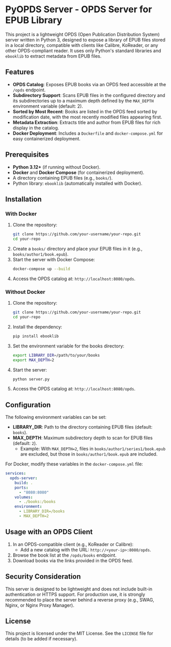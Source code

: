 # PyOPDS Server - OPDS Server for EPUB Library

This project is a lightweight OPDS (Open Publication Distribution System) server written in Python 3, designed to expose a library of EPUB files stored in a local directory, compatible with clients like Calibre, KoReader, or any other OPDS-compliant reader. It uses only Python's standard libraries and `ebooklib` to extract metadata from EPUB files.

## Features

- **OPDS Catalog**: Exposes EPUB books via an OPDS feed accessible at the `/opds` endpoint.
- **Subdirectory Support**: Scans EPUB files in the configured directory and its subdirectories up to a maximum depth defined by the `MAX_DEPTH` environment variable (default: 2).
- **Sorted by Most Recent**: Books are listed in the OPDS feed sorted by modification date, with the most recently modified files appearing first.
- **Metadata Extraction**: Extracts title and author from EPUB files for rich display in the catalog.
- **Docker Deployment**: Includes a `Dockerfile` and `docker-compose.yml` for easy containerized deployment.

## Prerequisites

- **Python 3.12+** (if running without Docker).
- **Docker** and **Docker Compose** (for containerized deployment).
- A directory containing EPUB files (e.g., `books/`).
- Python library: `ebooklib` (automatically installed with Docker).

## Installation

### With Docker

1. Clone the repository:
   ```bash
   git clone https://github.com/your-username/your-repo.git
   cd your-repo
   ```
2. Create a `books/` directory and place your EPUB files in it (e.g., `books/author1/book.epub`).
3. Start the server with Docker Compose:
   ```bash
   docker-compose up --build
   ```
4. Access the OPDS catalog at: `http://localhost:8080/opds`.

### Without Docker

1. Clone the repository:
   ```bash
   git clone https://github.com/your-username/your-repo.git
   cd your-repo
   ```
2. Install the dependency:
   ```bash
   pip install ebooklib
   ```
3. Set the environment variable for the books directory:
   ```bash
   export LIBRARY_DIR=/path/to/your/books
   export MAX_DEPTH=2
   ```
4. Start the server:
   ```bash
   python server.py
   ```
5. Access the OPDS catalog at: `http://localhost:8080/opds`.

## Configuration

The following environment variables can be set:

- **LIBRARY_DIR**: Path to the directory containing EPUB files (default: `books`).
- **MAX_DEPTH**: Maximum subdirectory depth to scan for EPUB files (default: `2`).
  - Example: With `MAX_DEPTH=2`, files in `books/author1/series1/book.epub` are excluded, but those in `books/author1/book.epub` are included.

For Docker, modify these variables in the `docker-compose.yml` file:
```yaml
services:
  opds-server:
    build: .
    ports:
      - "8080:8080"
    volumes:
      - ./books:/books
    environment:
      - LIBRARY_DIR=/books
      - MAX_DEPTH=2
```

## Usage with an OPDS Client

1. In an OPDS-compatible client (e.g., KoReader or Calibre):
   - Add a new catalog with the URL: `http://<your-ip>:8080/opds`.
2. Browse the book list at the `/opds/books` endpoint.
3. Download books via the links provided in the OPDS feed.

## Security Consideration

This server is designed to be lightweight and does not include built-in authentication or HTTPS support. For production use, it is strongly recommended to place the server behind a reverse proxy (e.g., SWAG, Nginx, or Nginx Proxy Manager).

## License

This project is licensed under the MIT License. See the `LICENSE` file for details (to be added if necessary).
